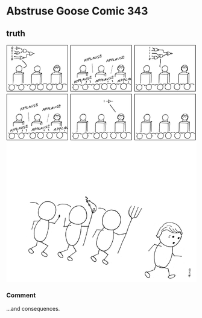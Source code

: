 # Abstruse Goose Comic 343
## truth

![image](comics/while_true.png)
### Comment
...and consequences.
